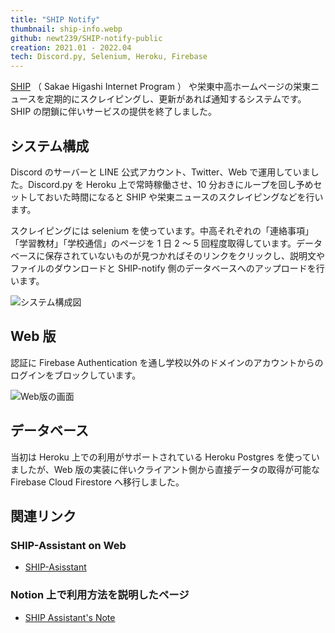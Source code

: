 ```yaml
---
title: "SHIP Notify"
thumbnail: ship-info.webp
github: newt239/SHIP-notify-public
creation: 2021.01 - 2022.04
tech: Discord.py, Selenium, Heroku, Firebase
---
```


<a href="https://ship.sakae-higashi.jp/" target="_blank">SHIP</a> （ Sakae Higashi Internet Program ） や栄東中高ホームページの栄東ニュースを定期的にスクレイピングし、更新があれば通知するシステムです。SHIP の閉鎖に伴いサービスの提供を終了しました。

<!--more-->

## システム構成

Discord のサーバーと LINE 公式アカウント、Twitter、Web で運用していました。Discord.py を Heroku 上で常時稼働させ、10 分おきにループを回し予めセットしておいた時間になると SHIP や栄東ニュースのスクレイピングなどを行います。

スクレイピングには selenium を使っています。中高それぞれの「連絡事項」「学習教材」「学校通信」のページを 1 日 2 ～ 5 回程度取得しています。データベースに保存されていないものが見つかればそのリンクをクリックし、説明文やファイルのダウンロードと SHIP-notify 側のデータベースへのアップロードを行います。

![システム構成図](/images/ship-assistant-system-map.webp)

## Web 版

認証に Firebase Authentication を通し学校以外のドメインのアカウントからのログインをブロックしています。

![Web版の画面](/images/ship-assistant-web.webp)

## データベース

当初は Heroku 上での利用がサポートされている Heroku Postgres を使っていましたが、Web 版の実装に伴いクライアント側から直接データの取得が可能な Firebase Cloud Firestore へ移行しました。

## 関連リンク

### SHIP-Assistant on Web

- <a href="https://ship-assistant.web.app/" target="_blank">SHIP-Asisstant</a>

### Notion 上で利用方法を説明したページ

- <a href="https://www.notion.so/newt-house/SHIP-Assistant-s-Note-c599cf2125364a80920b0447f76d717a" target="_blank">SHIP Assistant's Note</a>
